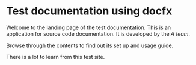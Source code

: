 # **Test documentation using docfx**

Welcome to the landing page of the test documentation. This is an application for source code documentation. It is developed by the *A team*. 

Browse through the contents to find out its set up and usage guide.

There is a lot to learn from this test site.
 
